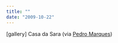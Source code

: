 ```yaml
---
title: ""
date: "2009-10-22"
---
```


\[gallery\] Casa da Sara (via [Pedro Marques](http://flickr.com/photos/pedromarques))
